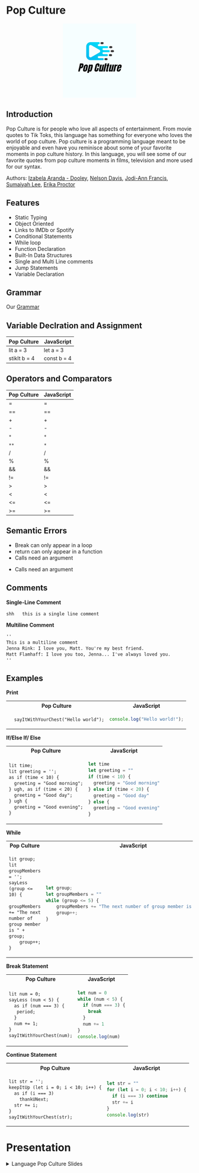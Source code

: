 # Pop Culture

<p align="center">
<img src= "docs/logo.png" height="200">
</p>

## Introduction

Pop Culture is for people who love all aspects of entertainment. From movie quotes to Tik Toks, this language has something for everyone who loves the world of pop culture. Pop culture is a programming language meant to be enjoyable and even have you reminisce about some of your favorite moments in pop culture history. In this language, you will see some of our favorite quotes from pop culture moments in films, television and more used for our syntax.

Authors: [Izabela Aranda - Dooley](https://github.com/izabela-ad), [Nelson Davis](https://github.com/nelson6400),
[Jodi-Ann Francis](https://github.com/francisjodi), [Sumaiyah Lee](https://github.com/sumaiyahlee), [Erika Proctor](https://github.com/elproctor7)

## Features

- Static Typing
- Object Oriented
- Links to IMDb or Spotify
- Conditional Statements
- While loop
- Function Declaration
- Built-In Data Structures
- Single and Multi Line comments
- Jump Statements
- Variable Declaration

## Grammar 
Our [Grammar](https://github.com/francisjodi/Pop-Culture/blob/d80f7204b71d1b12dff9d75f416a80f99f16ddea/src/popCulture.ohm)

## Variable Declration and Assignment

| Pop Culture  | JavaScript  |
| ------------ | ----------- |
| lit a = 3    | let a = 3   |
| stikIt b = 4 | const b = 4 |

## Operators and Comparators

| Pop Culture | JavaScript |
| ----------- | ---------- |
| =           | =          |
| ==          | ==         |
| +           | +          |
| -           | -          |
| `* `        | `*`        |
| `**`        | `*`        |
| /           | /          |
| %           | %          |
| &&          | &&         |
| !=          | !=         |
| >           | >          |
| <           | <          |
| <=          | <=         |
| >=          | >=         |

## Semantic Errors

- Break can only appear in a loop
- return can only appear in a function
- Calls need an argument
<!-- - expect a string when necessary -->
<!-- - number of arguments passed in for loop  -->
- Calls need an argument

## Comments

**Single-Line Comment**

```Pop Culture
shh   this is a single line comment
```

**Multiline Comment**

```
''
This is a multiline comment
Jenna Rink: I love you, Matt. You're my best friend.
Matt Flamhaff: I love you too, Jenna... I've always loved you.
''
```

## Examples

**Print**

<table>
  <tr>
  <th>Pop Culture</th>
  <th>JavaScript</th>
  </tr>

  <tr>
  <td>

```Pop Culture
  sayItWithYourChest("Hello world");
```

  </td>

  <td>

```JavaScript
console.log("Hello world!");
```

  </td>
  </tr>
</table>

**If/Else If/ Else**

<table>
  <tr>
  <th>Pop Culture</th>
  <th>JavaScript</th>
  </tr>

  <tr>
  <td>

```Pop Culture
lit time;
lit greeting = '';
as if (time < 10) {
  greeting = "Good morning";
} ugh, as if (time < 20) {
  greeting = "Good day";
} ugh {
  greeting = "Good evening";
}
```

  </td>

  <td>

```javascript
let time
let greeting = ""
if (time < 10) {
  greeting = "Good morning"
} else if (time < 20) {
  greeting = "Good day"
} else {
  greeting = "Good evening"
}
```

  </td>
  </tr>
</table>

**While**

<table>
  <tr>
  <th>Pop Culture</th>
  <th>JavaScript</th>
  </tr>

  <tr>
  <td style="width:100px;"><div style="overflow:scroll; width:100%">

```Pop Culture
lit group;
lit groupMembers = '';
sayLess (group <= 10) {
    groupMembers += "The next number of group member is " + group;
    group++;
}
```

  </div> </td>
 
   <td style="width:100px;"><div style="overflow:scroll; width:100%">
  
```javascript
let group;
let groupMembers = ""
while (group <= 5) {
    groupMembers += "The next number of group member is " + group;
    group++;
}
```
 </div> </td>

  </tr>
</table>

**Break Statement**

<table>
  <tr>
  <th>Pop Culture</th>
  <th>JavaScript</th>
  </tr>

  <tr>
  <td>

```Pop Culture
lit num = 0;
sayLess (num < 5) {
  as if (num === 3) {
   period;
  }
  num += 1;
}
sayItWithYourChest(num);
```

  </td>

  <td>

```javascript
let num = 0
while (num < 5) {
  if (num === 3) {
    break
  }
  num += 1
}
console.log(num)
```

  </td>
  </tr>
</table>

**Continue Statement**

<table>
  <tr>
  <th>Pop Culture</th>
  <th>JavaScript</th>
  </tr>

  <tr>
  <td>

```Pop Culture
lit str = '';
keepItUp (let i = 0; i < 10; i++) {
  as if (i === 3)
    thankUNext;
  str += i;
}
sayItWithYourChest(str);
```

  </td>

  <td>

```javascript
let str = ""
for (let i = 0; i < 10; i++) {
  if (i === 3) continue
  str += i
}
console.log(str)
```

  </td>
  </tr>
</table>

# Presentation

<details>
  <summary>Language Pop Culture Slides </summary>
  <img src="docs/Pop%20Culture%20Presentation.png" name="Pop Culture Presentation">
  <img src="docs/Pop%20Culture%20Presentation%20(7).png" name="image-name">
  <img src="docs/Pop%20Culture%20Presentation%20(1).png" name="image-name">
  <img src="docs/Pop%20Culture%20Presentation%20(2).png" name="image-name">
  <img src="docs/Pop%20Culture%20Presentation%20(3).png" name="image-name">
  <img src="docs/Pop%20Culture%20Presentation%20(4).png" name="">
    <img src="docs/Pop%20Culture%20Presentation%20(5).png" name="">
 <img src="docs/Pop%20Culture%20Presentation%20(5).png" name="">
  <img src="docs/Pop%20Culture%20Presentation%20(6).png" name="">
</details>
